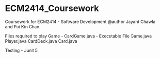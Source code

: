 # ECM2414_Coursework
Coursework for ECM2414 - Software Development
@author Jayant Chawla and Pui Kin Chan

Files required to play Game - 
CardGame.java - Executable File
Game.java 
Player.java
CardDeck.java
Card.java

Testing - 
Junit 5


